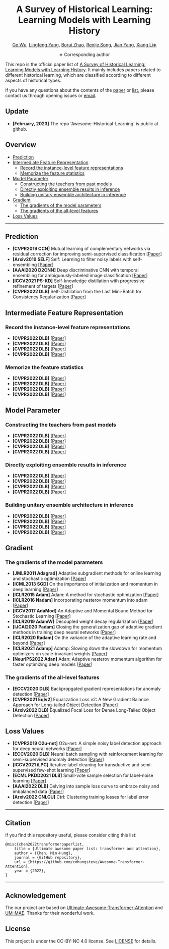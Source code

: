 <div align="center">
<h1>A Survey of Historical Learning: Learning Models with Learning History</h1>

[Ge Wu](https://github.com/Martinser), [Lingfeng Yang](https://scholar.google.com/citations?user=RLhH0jwAAAAJ&hl=zh-CN), [Borui Zhao](https://scholar.google.com.hk/citations?user=DzRfzYwAAAAJ&hl=zh-CN&oi=sra), [Renjie Song](https://scholar.google.com.hk/citations?user=-EgH8oIAAAAJ&hl=zh-CN&oi=sra), [Jian Yang](https://scholar.google.com/citations?user=6CIDtZQAAAAJ&hl=zh-CN), [Xiang Li∗](https://scholar.google.com/citations?user=oamjJdYAAAAJ&hl=zh-CN)

∗ Corresponding author
</div>

This repo is the official paper list of [A Survey of Historical Learning: Learning Models with Learning History]().
It mainly includes papers related to different historical learning, which are classified according to different aspects of historical types.

If you have any questions about the contents of the [paper]() or [list](), please contact us through opening issues or [email](gewu.nku@gmail.com).

## Update
* **[February, 2023]** The repo 'Awesome-Historical-Learning' is public at github.

## Overview

* [Prediction](#prediction)
* [Intermediate Feature Representation](#intermediate-feature-representation)
    * [Record the instance-level feature representations](#record-the-instance-level-feature-representations)
    * [Memorize the feature statistics](#memorize-the-feature-statistics)
* [Model Parameter](#model-parameter)
    * [Constructing the teachers from past models](#constructing-the-teachers-from-past-models)
    * [Directly exploiting ensemble results in inference](#directly-exploiting-ensemble-results-in-inference)
    * [Building unitary ensemble architecture in inference](#building-unitary-ensemble-architecture-in-inference)
* [Gradient](#gradient)
    * [The gradients of the model parameters](#the-gradients-of-the-model-parameters)
    * [The gradients of the all-level features](#the-gradients-of-the-all-level-features)
* [Loss Values](#loss-values)

---
## Prediction
* **[CVPR2019 CCN]** Mutual learning of complementary networks via residual correction for improving semi-supervised classification [[Paper](https://arxiv.org/abs/2012.12556)] 
* **[Arxiv2019 SELF]** Self: Learning to filter noisy labels with self-ensembling [[Paper](https://arxiv.org/abs/2201.08683)]
* **[AAAI2020 D2CNN]** Deep discriminative CNN with temporal ensembling for ambiguously-labeled image classification [[Paper](https://arxiv.org/abs/2204.07356)]
* **[ICCV2021 PS-KD]** Self-knowledge distillation with progressive refinement of targets [[Paper](https://arxiv.org/abs/2204.07356)]
* **[CVPR2022 DLB]** Self-Distillation from the Last Mini-Batch for Consistency Regularization [[Paper](https://arxiv.org/abs/2204.07356)]


## Intermediate Feature Representation
### Record the instance-level feature representations
* **[CVPR2022 DLB]**  [[Paper]()]
* **[CVPR2022 DLB]**  [[Paper]()]
* **[CVPR2022 DLB]**  [[Paper]()]
* **[CVPR2022 DLB]**  [[Paper]()]
### Memorize the feature statistics
* **[CVPR2022 DLB]**  [[Paper]()]
* **[CVPR2022 DLB]**  [[Paper]()]
* **[CVPR2022 DLB]**  [[Paper]()]
* **[CVPR2022 DLB]**  [[Paper]()]


## Model Parameter
### Constructing the teachers from past models
* **[CVPR2022 DLB]**  [[Paper]()]
* **[CVPR2022 DLB]**  [[Paper]()]
* **[CVPR2022 DLB]**  [[Paper]()]
* **[CVPR2022 DLB]**  [[Paper]()]
### Directly exploiting ensemble results in inference
* **[CVPR2022 DLB]**  [[Paper]()]
* **[CVPR2022 DLB]**  [[Paper]()]
* **[CVPR2022 DLB]**  [[Paper]()]
* **[CVPR2022 DLB]**  [[Paper]()]
### Building unitary ensemble architecture in inference
* **[CVPR2022 DLB]**  [[Paper]()]
* **[CVPR2022 DLB]**  [[Paper]()]
* **[CVPR2022 DLB]**  [[Paper]()]
* **[CVPR2022 DLB]**  [[Paper]()]


## Gradient
### The gradients of the model parameters
  * **[JMLR2011 Adagrad]** Adaptive subgradient methods for online learning and stochastic optimization [[Paper]()]
  * **[ICML2013 SGD]** On the importance of initialization and momentum in deep learning [[Paper]()]
  * **[ICLR2015 Adam]** Adam: A method for stochastic optimization [[Paper]()]
  * **[ICLR2016 Nadam]** Incorporating nesterov momentum into adam [[Paper]()]
  * **[ICCV2017  AdaMod]** An Adaptive and Momental Bound Method for Stochastic Learning [[Paper]()]
  * **[ICLR2019 AdamW]** Decoupled weight decay regularization [[Paper]()]
  * **[IJCAI2020 Padam]** Closing the generalization gap of adaptive gradient methods in training deep neural networks [[Paper]()]
  * **[ICLR2020 Radam]** On the variance of the adaptive learning rate and beyond [[Paper]()]
  * **[ICLR2021 Adamp]** Adamp: Slowing down the slowdown for momentum optimizers on scale-invariant weights [[Paper]()]
  * **[NeurIPS2022 Adan]** Adan: Adaptive nesterov momentum algorithm for faster optimizing deep models [[Paper]()]
### The gradients of the all-level features
  * **[ECCV2020 DLB]** Backpropgated gradient representations for anomaly detection [[Paper]()]
  * **[CVPR2021 Eqlv2]** Equalization Loss v2: A New Gradient Balance Approach for Long-tailed Object Detection [[Paper]()]
  * **[Arxiv2022 DLB]** Equalized Focal Loss for Dense Long-Tailed Object Detection [[Paper]()]


## Loss Values
* **[CVPR2019 O2u-net]** O2u-net: A simple noisy label detection approach for deep neural networks [[Paper]()]
* **[ECCV2020 DLB]** Neural batch sampling with reinforcement learning for semi-supervised anomaly detection [[Paper]()]
* **[ICCV2021 iLPC]** Iterative label cleaning for transductive and semi-supervised few-shot learning [[Paper]()]
* **[ECML PKDD2021 DLB]** Small-vote sample selection for label-noise learning [[Paper]()]
* **[AAAI2022 DLB]** Delving into sample loss curve to embrace noisy and imbalanced data [[Paper]()]
* **[Arxiv2022 CNLCU]** Ctrl: Clustering training losses for label error detection [[Paper]()]


---
## Citation
If you find this repository useful, please consider citing this list:
```
@misc{chen2022transformerpaperlist,
    title = {Ultimate awesome paper list: transformer and attention},
    author = {Chen, Min-Hung},
    journal = {GitHub repository},
    url = {https://github.com/cmhungsteve/Awesome-Transformer-Attention},
    year = {2022},
}
```

---
## Acknowledgement
The our project are based on [Ultimate-Awesome-Transformer-Attention](https://github.com/cmhungsteve/Awesome-Transformer-Attention) and [UM-MAE](https://github.com/implus/UM-MAE). Thanks for their wonderful work.


## License
This project is under the CC-BY-NC 4.0 license. See [LICENSE](LICENSE) for details.

